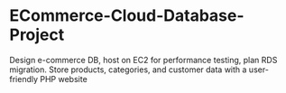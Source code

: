 # ECommerce-Cloud-Database-Project
Design e-commerce DB, host on EC2 for performance testing, plan RDS migration. Store products, categories, and customer data with a user-friendly PHP website
